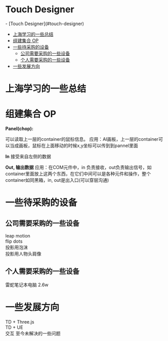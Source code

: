 # Touch Designer

<!-- TOC -->
<!-- /TOC -->- [Touch Designer](#touch-designer)
- [上海学习的一些总结](#上海学习的一些总结)
- [组建集合 OP](#组建集合-op)
- [一些待采购的设备](#一些待采购的设备)
  - [公司需要采购的一些设备](#公司需要采购的一些设备)
  - [个人需要采购的一些设备](#个人需要采购的一些设备)
- [一些发展方向](#一些发展方向)




# 上海学习的一些总结


# 组建集合 OP 
**Panel(chop):**

可以读取上一层的container的鼠标信息。
应用：AI画板，上一层的container可以当成画板，鼠标在上面移动的时候x,y坐标可以传到到pannel里面

**In**
接受来自左侧的数据

**Out, 输出数据**
应用：在COM元件中，in 负责接收，out负责输出信号，如container里面放上这两个东西，在它们中间可以是各种元件和操作，整个container如同黑箱，in, out是出入口(可以穿层沟通)

# 一些待采购的设备
## 公司需要采购的一些设备
leap motion  
flip dots  
投影用泡沫  
投影用人物头肩像

## 个人需要采购的一些设备
雷蛇笔记本电脑 2.6w  

# 一些发展方向
TD + Three.js  
TD + UE  
交互
至今未解决的一些问题



